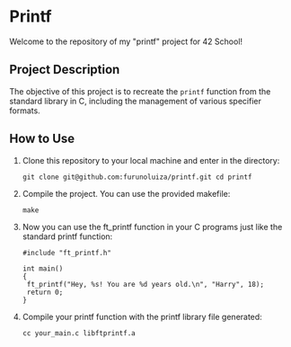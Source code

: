 # Printf

Welcome to the repository of my "printf" project for 42 School!

## Project Description

The objective of this project is to recreate the `printf` function from the standard library in C, including the management of various specifier formats.

## How to Use

1. Clone this repository to your local machine and enter in the directory:

   ```shell
   git clone git@github.com:furunoluiza/printf.git cd printf

2. Compile the project. You can use the provided makefile:
   
   ```
   make

4. Now you can use the ft_printf function in your C programs just like the standard printf function:
   
   ```
   #include "ft_printf.h"

   int main()
   {
    ft_printf("Hey, %s! You are %d years old.\n", "Harry", 18);
    return 0;
   }

5. Compile your printf function with the printf library file generated:
   
    ```
    cc your_main.c libftprintf.a 
